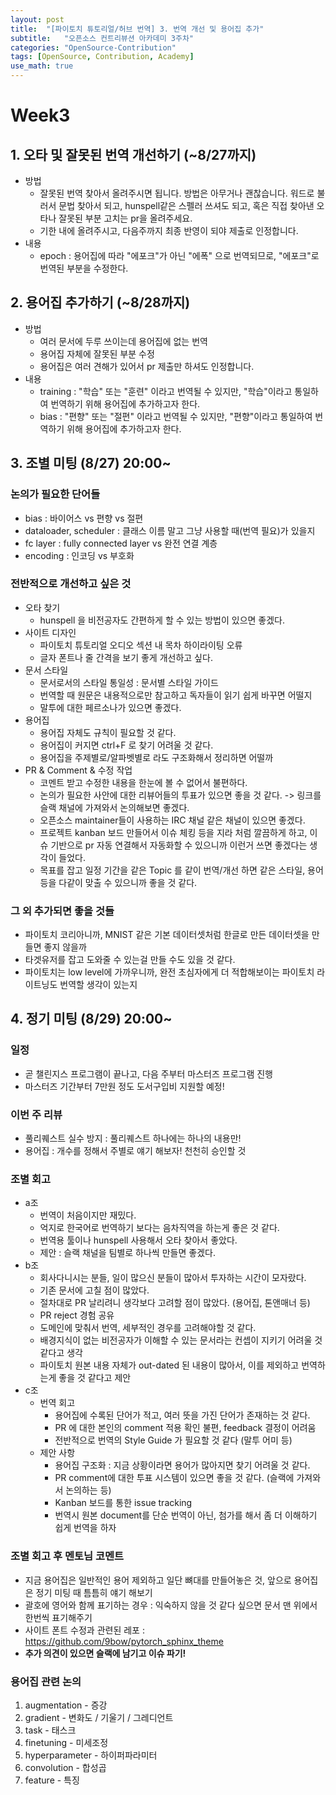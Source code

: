 ```yaml
---
layout: post
title:  "[파이토치 튜토리얼/허브 번역] 3. 번역 개선 및 용어집 추가"
subtitle:   "오픈소스 컨트리뷰션 아카데미 3주차"
categories: "OpenSource-Contribution"
tags: [OpenSource, Contribution, Academy]
use_math: true
---
```


# Week3

## 1. 오타 및 잘못된 번역 개선하기 (~8/27까지)

* 방법
  * 잘못된 번역 찾아서 올려주시면 됩니다. 방법은 아무거나 괜찮습니다. 워드로 불러서 문법 찾아서 되고, hunspell같은 스펠러 쓰셔도 되고, 혹은 직접 찾아낸 오타나 잘못된 부분 고치는 pr을 올려주세요.
  * 기한 내에 올려주시고, 다음주까지 최종 반영이 되야 제출로 인정합니다.
* 내용
  * epoch : 용어집에 따라 "에포크"가 아닌 "에폭" 으로 번역되므로, "에포크"로 번역된 부분을 수정한다.

## 2. 용어집 추가하기 (~8/28까지)

* 방법
  * 여러 문서에 두루 쓰이는데 용어집에 없는 번역
  * 용어집 자체에 잘못된 부분 수정
  * 용어집은 여러 견해가 있어서 pr 제출만 하셔도 인정합니다.
* 내용
  * training : "학습" 또는 "훈련" 이라고 번역될 수 있지만, "학습"이라고 통일하여 번역하기 위해 용어집에 추가하고자 한다.
  * bias : "편향" 또는 "절편" 이라고 번역될 수 있지만, "편향"이라고 통일하여 번역하기 위해 용어집에 추가하고자 한다.

## 3. 조별 미팅 (8/27) 20:00~

### 논의가 필요한 단어들

* bias : 바이어스 vs 편향 vs 절편
* dataloader, scheduler : 클래스 이름 말고 그냥 사용할 때(번역 필요)가 있을지
* fc layer : fully connected layer vs 완전 연결 계층
* encoding : 인코딩 vs 부호화

### 전반적으로 개선하고 싶은 것

* 오타 찾기
  * hunspell 을 비전공자도 간편하게 할 수 있는 방법이 있으면 좋겠다.
* 사이트 디자인
  * 파이토치 튜토리얼 오디오 섹션 내 목차 하이라이팅 오류 
  * 글자 폰트나 줄 간격을 보기 좋게 개선하고 싶다.
* 문서 스타일
  * 문서로서의 스타일 통일성 : 문서별 스타일 가이드
  * 번역할 때 원문은 내용적으로만 참고하고 독자들이 읽기 쉽게 바꾸면 어떨지
  * 말투에 대한 페르소나가 있으면 좋겠다.
* 용어집
  * 용어집 자체도 규칙이 필요할 것 같다.
  * 용어집이 커지면 ctrl+F 로 찾기 어려울 것 같다.
  * 용어집을 주제별로/알파벳별로 라도 구조화해서 정리하면 어떨까
* PR & Comment & 수정 작업
  * 코멘트 받고 수정한 내용을 한눈에 볼 수 없어서 불편하다.
  * 논의가 필요한 사안에 대한 리뷰어들의 투표가 있으면 좋을 것 같다. -> 링크를 슬랙 채널에 가져와서 논의해보면 좋겠다.
  * 오픈소스 maintainer들이 사용하는 IRC 채널 같은 채널이 있으면 좋겠다.
  * 프로젝트 kanban 보드 만들어서 이슈 체킹 등을 지라 처럼 깔끔하게 하고, 이슈 기반으로 pr 자동 연결해서 자동화할 수 있으니까 이런거 쓰면 좋겠다는 생각이 들었다.
  * 목표를 잡고 일정 기간을 같은 Topic 를 같이 번역/개선 하면 같은 스타일, 용어 등을 다같이 맞출 수 있으니까 좋을 것 같다.

### 그 외 추가되면 좋을 것들

* 파이토치 코리아니까, MNIST 같은 기본 데이터셋처럼 한글로 만든 데이터셋을 만들면 좋지 않을까
* 타겟유저를 잡고 도와줄 수 있는걸 만들 수도 있을 것 같다.
* 파이토치는 low level에 가까우니까, 완전 초심자에게 더 적합해보이는 파이토치 라이트닝도 번역할 생각이 있는지

## 4. 정기 미팅 (8/29) 20:00~

### 일정

* 곧 챌린지스 프로그램이 끝나고, 다음 주부터 마스터즈 프로그램 진행
* 마스터즈 기간부터 7만원 정도 도서구입비 지원할 예정!

### 이번 주 리뷰

* 풀리퀘스트 실수 방지 : 풀리퀘스트 하나에는 하나의 내용만!
* 용어집 : 개수를 정해서 주별로 얘기 해보자! 천천히 승인할 것

### 조별 회고

* a조
  * 번역이 처음이지만 재밌다.
  * 억지로 한국어로 번역하기 보다는 음차직역을 하는게 좋은 것 같다.
  * 번역용 툴이나 hunspell 사용해서 오타 찾아서 좋았다.
  * 제안 : 슬랙 채널을 팀별로 하나씩 만들면 좋겠다.
* b조
  * 회사다니시는 분들, 일이 많으신 분들이 많아서 투자하는 시간이 모자랐다.
  * 기존 문서에 고칠 점이 많았다.
  * 절차대로 PR 날리려니 생각보다 고려할 점이 많았다. (용어집, 톤앤매너 등)
  * PR reject 경험 공유
  * 도메인에 맞춰서 번역, 세부적인 경우를 고려해야할 것 같다.
  * 배경지식이 없는 비전공자가 이해할 수 있는 문서라는 컨셉이 지키기 어려울 것 같다고 생각
  * 파이토치 원본 내용 자체가 out-dated 된 내용이 많아서, 이를 제외하고 번역하는게 좋을 것 같다고 제안
* c조
  * 번역 회고
    * 용어집에 수록된 단어가 적고, 여러 뜻을 가진 단어가 존재하는 것 같다.
    * PR 에 대한 본인의 comment 적용 확인 불편, feedback 결정이 어려움
    * 전반적으로 번역의 Style Guide 가 필요할 것 같다 (말투 어미 등)
  * 제안 사항
    * 용어집 구조화 : 지금 상황이라면 용어가 많아지면 찾기 어려울 것 같다.
    * PR comment에 대한 투표 시스템이 있으면 좋을 것 같다. (슬랙에 가져와서 논의하는 등)
    * Kanban 보드를 통한 issue tracking
    * 번역시 원본 document를 단순 번역이 아닌, 첨가를 해서 좀 더 이해하기 쉽게 번역을 하자

### 조별 회고 후 멘토님 코멘트

* 지금 용어집은 일반적인 용어 제외하고 일단 뼈대를 만들어놓은 것, 앞으로 용어집은 정기 미팅 때 틈틈히 얘기 해보기
* 괄호에 영어와 함께 표기하는 경우 : 익숙하지 않을 것 같다 싶으면 문서 맨 위에서 한번씩 표기해주기
* 사이트 폰트 수정과 관련된 레포 : https://github.com/9bow/pytorch_sphinx_theme
* **추가 의견이 있으면 슬랙에 남기고 이슈 파기!**

###  용어집 관련 논의

1. augmentation - 증강
2. gradient - 변화도 / 기울기 / 그레디언트
3. task - 태스크
4. finetuning - 미세조정
5. hyperparameter - 하이퍼파라미터
6. convolution - 합성곱
7. feature - 특징

